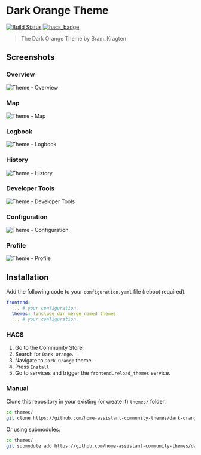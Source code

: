 # Dark Orange Theme

[![Build Status](https://www.travis-ci.org/home-assistant-community-themes/dark-orange.svg?branch=master)](https://www.travis-ci.org/home-assistant-community-themes/dark-orange)
[![hacs_badge](https://img.shields.io/badge/HACS-Default-orange.svg)](https://github.com/custom-components/hacs)

> The Dark Orange Theme by Bram_Kragten

## Screenshots

### Overview

![Theme - Overview](https://raw.githubusercontent.com/home-assistant-community-themes/dark-orange/master/docs/theme-overview.png)

### Map

![Theme - Map](https://raw.githubusercontent.com/home-assistant-community-themes/dark-orange/master/docs/theme-map.png)

### Logbook

![Theme - Logbook](https://raw.githubusercontent.com/home-assistant-community-themes/dark-orange/master/docs/theme-logbook.png)

### History

![Theme - History](https://raw.githubusercontent.com/home-assistant-community-themes/dark-orange/master/docs/theme-history.png)

### Developer Tools

![Theme - Developer Tools](https://raw.githubusercontent.com/home-assistant-community-themes/dark-orange/master/docs/theme-developer-tools.png)

### Configuration

![Theme - Configuration](https://raw.githubusercontent.com/home-assistant-community-themes/dark-orange/master/docs/theme-configuration.png)

### Profile

![Theme - Profile](https://raw.githubusercontent.com/home-assistant-community-themes/dark-orange/master/docs/theme-profile.png)

## Installation

Add the following code to your `configuration.yaml` file (reboot required).

```yaml
frontend:
  ... # your configuration.
  themes: !include_dir_merge_named themes
  ... # your configuration.
```

### HACS

1. Go to the Community Store.
2. Search for `Dark Orange`.
3. Navigate to `Dark Orange` theme.
4. Press `Install`.
6. Go to services and trigger the `frontend.reload_themes` service.

### Manual

Clone this repository in your existing (or create it) `themes/` folder.

```bash
cd themes/
git clone https://github.com/home-assistant-community-themes/dark-orange.git
```

Or using submodules:

```bash
cd themes/
git submodule add https://github.com/home-assistant-community-themes/dark-orange.git
```
